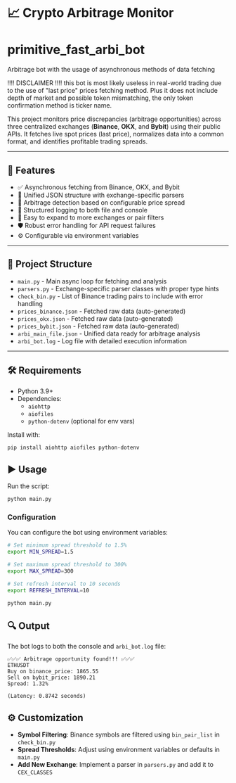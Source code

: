 # 📈 Crypto Arbitrage Monitor
# primitive_fast_arbi_bot
Arbitrage bot with the usage of asynchronous methods of data fetching

‼️‼️ DISCLAIMER ‼️‼️ this bot is most likely useless in real-world trading due to the use of "last price" prices fetching method. Plus it does not include depth of market and possible token mismatching, the only token confirmation method is ticker name. 

This project monitors price discrepancies (arbitrage opportunities) across three centralized exchanges (**Binance**, **OKX**, and **Bybit**) using their public APIs. It fetches live spot prices (last price), normalizes data into a common format, and identifies profitable trading spreads.

---

## 🚀 Features

- ✅ Asynchronous fetching from Binance, OKX, and Bybit
- 🔄 Unified JSON structure with exchange-specific parsers
- 🧠 Arbitrage detection based on configurable price spread
- 📝 Structured logging to both file and console
- 🔧 Easy to expand to more exchanges or pair filters
- 🛡️ Robust error handling for API request failures
- ⚙️ Configurable via environment variables

---

## 📂 Project Structure

- `main.py` - Main async loop for fetching and analysis
- `parsers.py` - Exchange-specific parser classes with proper type hints
- `check_bin.py` - List of Binance trading pairs to include with error handling
- `prices_binance.json` - Fetched raw data (auto-generated)
- `prices_okx.json` - Fetched raw data (auto-generated)
- `prices_bybit.json` - Fetched raw data (auto-generated)
- `arbi_main_file.json` - Unified data ready for arbitrage analysis
- `arbi_bot.log` - Log file with detailed execution information

---

## 🛠️ Requirements

- Python 3.9+
- Dependencies:
  - `aiohttp`
  - `aiofiles`
  - `python-dotenv` (optional for env vars)

Install with:

```bash
pip install aiohttp aiofiles python-dotenv
```

## ▶️ Usage

Run the script:

```bash
python main.py
```

### Configuration

You can configure the bot using environment variables:

```bash
# Set minimum spread threshold to 1.5%
export MIN_SPREAD=1.5

# Set maximum spread threshold to 300%
export MAX_SPREAD=300

# Set refresh interval to 10 seconds
export REFRESH_INTERVAL=10

python main.py
```

## 🔍 Output

The bot logs to both the console and `arbi_bot.log` file:

```
✅✅✅ Arbitrage opportunity found!!! ✅✅✅
ETHUSDT
Buy on binance_price: 1865.55
Sell on bybit_price: 1890.21
Spread: 1.32%

(Latency: 0.8742 seconds)
```

## ⚙️ Customization

- **Symbol Filtering**: Binance symbols are filtered using `bin_pair_list` in `check_bin.py`
- **Spread Thresholds**: Adjust using environment variables or defaults in `main.py`
- **Add New Exchange**: Implement a parser in `parsers.py` and add it to `CEX_CLASSES`
